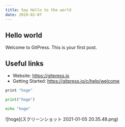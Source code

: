 ```yaml
---
title: Say Hello to the world
date: 2019-02-07
---
```


## Hello world

Welcome to GitPress. This is your first post.

## Useful links

- Website: https://gitpress.io
- Getting Started: https://gitpress.io/c/help/welcome

```python2.7
print "hoge"
```
```python
print("hoge")
```
```bash
echo "hoge"
```

![hoge](スクリーンショット 2021-01-05 20.35.48.png)
